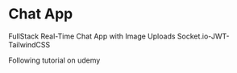 # Chat App
FullStack Real-Time Chat App with Image Uploads 
Socket.io-JWT-TailwindCSS

Following tutorial on udemy
